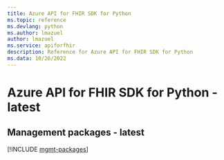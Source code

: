 ```yaml
---
title: Azure API for FHIR SDK for Python
ms.topic: reference
ms.devlang: python
ms.author: lmazuel
author: lmazuel
ms.service: apiforfhir
description: Reference for Azure API for FHIR SDK for Python
ms.data: 10/26/2022
---
```

# Azure API for FHIR SDK for Python - latest

## Management packages - latest
[!INCLUDE [mgmt-packages](api-for-fhir-mgmt-index.md)]